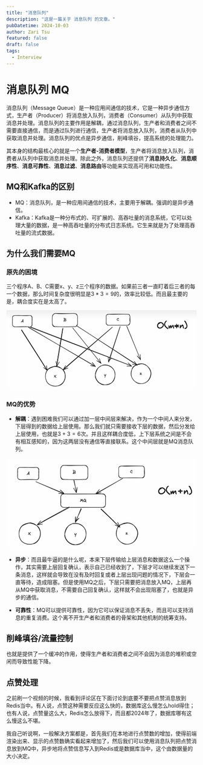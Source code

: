 ```yaml
---
title: "消息队列"
description: "这是一篇关于 消息队列 的文章。"
pubDatetime: 2024-10-03
author: Zari Tsu
featured: false
draft: false
tags:
  - Interview
---
```


# 消息队列 MQ

消息队列（Message Queue）是一种应用间通信的技术，它是一种异步通信方式，生产者（Producer）将消息放入队列，消费者（Consumer）从队列中获取消息并处理。消息队列的主要作用是解耦，通过消息队列，生产者和消费者之间不需要直接通信，而是通过队列进行通信，生产者将消息放入队列，消费者从队列中获取消息并处理。消息队列的优点是异步通信，削峰填谷，提高系统的处理能力。

其本身的结构最核心的就是一个**生产者-消费者模型**，生产者将消息放入队列，消费者从队列中获取消息并处理。除此之外，消息队列还提供了**消息持久化**、**消息顺序性**、**消息可靠性**、**消息过滤**、**消息路由**等功能来实现高可用和功能性。

## MQ和Kafka的区别

- MQ：消息队列，是一种应用间通信的技术，主要用于解耦。强调的是异步通信。
- Kafka：Kafka是一种分布式的、可扩展的、高吞吐量的消息系统，它可以处理大量的数据，是一种高吞吐量的分布式日志系统。它生来就是为了处理高吞吐量的流式数据。

## 为什么我们需要MQ

### 原先的困境

三个程序A、B、C需要x、y、z三个程序的数据。如果前三者一直盯着后三者的每一个数据，那么时间复杂度很明显是$3 * 3 = 9$的，效率比较低。而且最主要的是，耦合度实在是太高了。

![alt text](../../assets/images/non-mq-structure.png)

### MQ的优势

* **解耦**：遇到困难我们可以通过加一层中间层来解决，作为一个中间人来分发，下层得到的数据给上层使用。那么我们就只需要接收下层的数据，然后分发给上层使用，也就是$3 + 3 = 6$次。并且这样耦合度低，上下层系统之间是不会有相互感知的，因为这两层没有通信等直接联系。这个中间层就是MQ消息队列。

![alt text](../../assets/images/mq-structure.png)

* **异步**：而且最牛逼的是什么呢，本来下层传输给上层消息和数据这么一个操作，其实需要上层回复确认，表示自己已经收到了，下层才可以继续发送下一条消息，这样就会导致在没有及时回复或者上层出现问题的情况下，下层会一直等待，造成阻塞。但是使用MQ之后，下层只需要把消息放入MQ，上层再从MQ中获取消息，不需要自己回复确认，这样就不会出现阻塞了，也就是异步的通信。

* **可靠性**：MQ可以提供可靠性，因为它可以保证消息不丢失，而且可以支持消息的重复消费。这个离不开生产者和消费者的骨架和其他机制的统筹支持。

## 削峰填谷/流量控制

也就是提供了一个缓冲的作用，使得生产者和消费者之间不会因为消息的堆积或空闲而导致性能下降。

## 点赞处理

之前刷一个视频的时候，我看到评论区在下面讨论到底要不要把点赞消息放到Redis当中。有人说，点赞这种需要反应这么快的，数据库这么慢怎么hold得住；也有人说，点赞量这么大，Redis怎么放得下，而且都2024年了，数据库哪有这么慢这么不堪。

我自己听说啊，一般解决方案都是，首先我们在本地进行点赞数的增加，使得前端渲染出来、显示的点赞数确实看起来增加了，然后我们可以使用消息队列把点赞消息放到MQ中，异步地将点赞信息写入到Redis或是数据库当中，这个由数据量的大小决定。
